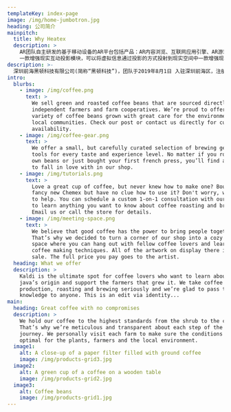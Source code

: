 ```yaml
---
templateKey: index-page
image: /img/home-jumbotron.jpg
heading: 公司简介
mainpitch:
  title: Why Heatex
  description: >
    AR团队自主研发的基于移动设备的AR平台包括产品：AR内容浏览、互联网应用引擎、AR游戏引擎
    一款增强现实互动投影模块，可以将虚拟信息通过投影的方式投射到现实空间中一款增强现实互动投影模块，可以将虚拟信息通过投影的方式投射到现实 中一 增强现实互动投影模块，可以将虚拟信息通过投影的方式投射到现实空间中
description: >-
  深圳前海黑顿科技有限公司(简称“黑顿科技”)，团队于2019年8月1日 入驻深圳前海区，注册资本3000万元，致力于搭建面向信息化、智能化、万物 互联的智能操作生态，涉及领域包括物流、金融、教育、智慧城市、语言、销 售、体育、大健康等等。创始团队来自多伦多大学(深度学习发源地)、卡耐 基梅隆大学(人工智能专业世界第一)、北大、浙大、哈工大等国际名校。 曾在国际智能语法检测大赛(CGED)中以绝对优势从社科院、阿里巴巴 、北大等团队中夺冠。 始 成果，拥有多项国际或国家专利、著作权、顶会论文，并与VectorInstitute、 中科院计算所等学术机构拥有学术合作关系。 公司致力于将人工智能算法结合实际应用场景进行落地，消除学术界与实业 界之间的代沟，为众多有智能化需求的企业提供技术支持，为广大致力于智能化 建设的企业及开发者提供稳健灵活简约的平台型算法生态，让智能塑造生活。
intro:
  blurbs:
    - image: /img/coffee.png
      text: >
        We sell green and roasted coffee beans that are sourced directly from
        independent farmers and farm cooperatives. We’re proud to offer a
        variety of coffee beans grown with great care for the environment and
        local communities. Check our post or contact us directly for current
        availability.
    - image: /img/coffee-gear.png
      text: >
        We offer a small, but carefully curated selection of brewing gear and
        tools for every taste and experience level. No matter if you roast your
        own beans or just bought your first french press, you’ll find a gadget
        to fall in love with in our shop.
    - image: /img/tutorials.png
      text: >
        Love a great cup of coffee, but never knew how to make one? Bought a
        fancy new Chemex but have no clue how to use it? Don't worry, we’re here
        to help. You can schedule a custom 1-on-1 consultation with our baristas
        to learn anything you want to know about coffee roasting and brewing.
        Email us or call the store for details.
    - image: /img/meeting-space.png
      text: >
        We believe that good coffee has the power to bring people together.
        That’s why we decided to turn a corner of our shop into a cozy meeting
        space where you can hang out with fellow coffee lovers and learn about
        coffee making techniques. All of the artwork on display there is for
        sale. The full price you pay goes to the artist.
  heading: What we offer
  description: >
    Kaldi is the ultimate spot for coffee lovers who want to learn about their
    java’s origin and support the farmers that grew it. We take coffee
    production, roasting and brewing seriously and we’re glad to pass that
    knowledge to anyone. This is an edit via identity...
main:
  heading: Great coffee with no compromises
  description: >
    We hold our coffee to the highest standards from the shrub to the cup.
    That’s why we’re meticulous and transparent about each step of the coffee’s
    journey. We personally visit each farm to make sure the conditions are
    optimal for the plants, farmers and the local environment.
  image1:
    alt: A close-up of a paper filter filled with ground coffee
    image: /img/products-grid3.jpg
  image2:
    alt: A green cup of a coffee on a wooden table
    image: /img/products-grid2.jpg
  image3:
    alt: Coffee beans
    image: /img/products-grid1.jpg
---
```

